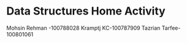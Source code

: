 # Data Structures Home Activity
Mohsin Rehman  -100788028
Kramptj KC-100787909
Tazrian Tarfee-100801061
